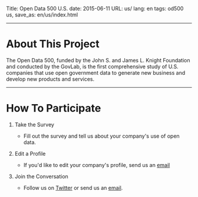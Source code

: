 Title: Open Data 500 U.S.
date: 2015-06-11
URL: us/
lang: en
tags: od500 us,
save_as: en/us/index.html

---

# About This Project

The Open Data 500, funded by the John S. and James L. Knight Foundation and
conducted by the GovLab, is the first comprehensive study of U.S. companies
that use open government data to generate new business and develop new products
and services.

---

# How To Participate

1. Take the Survey

    * Fill out the survey and tell us about your company's use of open data.

2. Edit a Profile

    * If you'd like to edit your company's profile, send us an
      [email](mailto:opendata500@thegovlab.org)

3. Join the Conversation

    * Follow us on [Twitter](http://www.twitter.com/opendata500) or send us an
      [email](mailto:opendata500@thegovlab.org).
